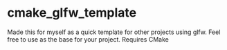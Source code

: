 # cmake_glfw_template
Made this for myself as a quick template for other projects using glfw.
Feel free to use as the base for your project.
Requires CMake